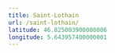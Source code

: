 ```yaml
---
title: Saint-Lothain
url: /saint-lothain/
latitude: 46.825003900000006
longitude: 5.643957400000001
---
```

